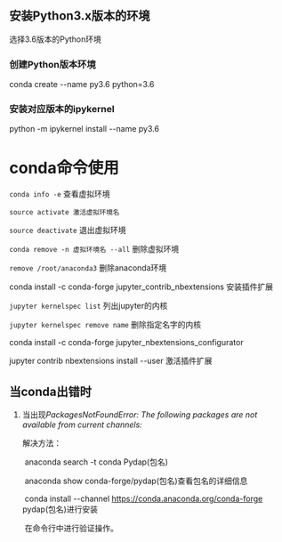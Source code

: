 ## 安装Python3.x版本的环境

选择3.6版本的Python环境

### 创建Python版本环境

conda create --name py3.6 python=3.6

### 安装对应版本的ipykernel

python -m ipykernel install --name py3.6

# conda命令使用

`conda info -e` 查看虚拟环境

`source activate 激活虚拟环境名`

`source deactivate` 退出虚拟环境

`conda remove -n 虚拟环境名 --all` 删除虚拟环境

`remove /root/anaconda3` 删除anaconda环境

conda install -c conda-forge jupyter_contrib_nbextensions 安装插件扩展

`jupyter kernelspec list` 列出jupyter的内核

`jupyter kernelspec remove name` 删除指定名字的内核

conda install -c conda-forge jupyter_nbextensions_configurator

jupyter contrib nbextensions install --user 激活插件扩展

## 当conda出错时

1. 当出现*PackagesNotFoundError: The following packages are not available from current channels:*

   解决方法：

   ​	anaconda search -t conda Pydap(包名)

   ​    anaconda show conda-forge/pydap(包名)查看包名的详细信息

   ​	conda install --channel https://conda.anaconda.org/conda-forge pydap(包名)进行安装

   ​	在命令行中进行验证操作。

